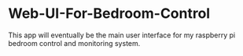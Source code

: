 # Web-UI-For-Bedroom-Control
This app will eventually be the main user interface for my raspberry pi bedroom control and monitoring system. 
